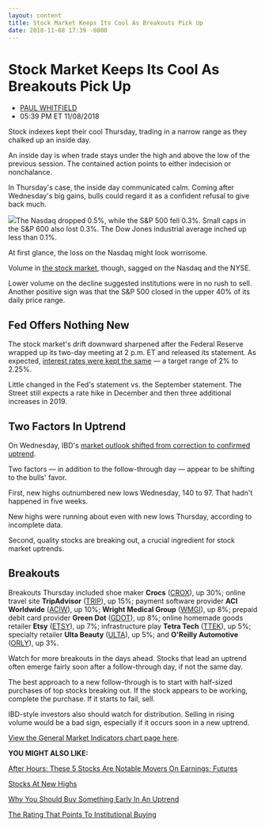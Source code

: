 ```yaml
---
layout: content
title: Stock Market Keeps Its Cool As Breakouts Pick Up
date: 2018-11-08 17:39 -0800
---
```



Stock Market Keeps Its Cool As Breakouts Pick Up
=================================================




* [PAUL WHITFIELD](https://www.investors.com/author/whitfieldp/ "Posts by PAUL WHITFIELD")
* 05:39 PM ET 11/08/2018




Stock indexes kept their cool Thursday, trading in a narrow range as they chalked up an inside day.




An inside day is when trade stays under the high and above the low of the previous session. The contained action points to either indecision or nonchalance.


In Thursday's case, the inside day communicated calm. Coming after Wednesday's big gains, bulls could regard it as a confident refusal to give back much.


![](https://www.investors.com/wp-content/uploads/2018/11/MP110818-247x300.jpg)The Nasdaq dropped 0.5%, while the S&P 500 fell 0.3%. Small caps in the S&P 600 also lost 0.3%. The Dow Jones industrial average inched up less than 0.1%.


At first glance, the loss on the Nasdaq might look worrisome.


Volume in [the stock market](https://www.investors.com/research/stock-market-data-dow-jones-sp-500-nasdaq-spdr-etfs/), though, sagged on the Nasdaq and the NYSE.


Lower volume on the decline suggested institutions were in no rush to sell. Another positive sign was that the S&P 500 closed in the upper 40% of its daily price range.


Fed Offers Nothing New
----------------------


The stock market's drift downward sharpened after the Federal Reserve wrapped up its two-day meeting at 2 p.m. ET and released its statement. As expected, [interest rates were kept the same](https://www.investors.com/news/economy/fed-rate-hike-fears-dow-jones-today/) — a target range of 2% to 2.25%.


Little changed in the Fed's statement vs. the September statement. The Street still expects a rate hike in December and then three additional increases in 2019.


Two Factors In Uptrend
----------------------


On Wednesday, IBD's [market outlook shifted from correction to confirmed uptrend](https://www.investors.com/market-trend/the-big-picture/stock-market-soars-midterm-election-results/).


Two factors — in addition to the follow-through day — appear to be shifting to the bulls' favor.


First, new highs outnumbered new lows Wednesday, 140 to 97. That hadn't happened in five weeks.


New highs were running about even with new lows Thursday, according to incomplete data.


Second, quality stocks are breaking out, a crucial ingredient for stock market uptrends.


Breakouts
---------


Breakouts Thursday included shoe maker **Crocs** ([CROX](https://research.investors.com/quote.aspx?symbol=CROX)), up 30%; online travel site **TripAdvisor** ([TRIP](https://research.investors.com/quote.aspx?symbol=TRIP)), up 15%; payment software provider **ACI Worldwide** ([ACIW](https://research.investors.com/quote.aspx?symbol=ACIW)), up 10%; **Wright Medical Group** ([WMGI](https://research.investors.com/quote.aspx?symbol=WMGI)), up 8%; prepaid debit card provider **Green Dot** ([GDOT](https://research.investors.com/quote.aspx?symbol=GDOT)), up 8%; online homemade goods retailer **Etsy** ([ETSY](https://research.investors.com/quote.aspx?symbol=ETSY)), up 7%; infrastructure play **Tetra Tech** ([TTEK](https://research.investors.com/quote.aspx?symbol=TTEK)), up 5%; specialty retailer **Ulta Beauty** ([ULTA](https://research.investors.com/quote.aspx?symbol=ULTA)), up 5%; and **O'Reilly Automotive** ([ORLY](https://research.investors.com/quote.aspx?symbol=ORLY)), up 3%.



Watch for more breakouts in the days ahead. Stocks that lead an uptrend often emerge fairly soon after a follow-through day, if not the same day.


The best approach to a new follow-through is to start with half-sized purchases of top stocks breaking out. If the stock appears to be working, complete the purchase. If it starts to fail, sell.


IBD-style investors also should watch for distribution. Selling in rising volume would be a bad sign, especially if it occurs soon in a new uptrend.


[View the General Market Indicators chart page here](https://www.investors.com/wp-content/uploads/2018/11/IBD0811152449GMI.pdf).


**YOU MIGHT ALSO LIKE:**


[After Hours: These 5 Stocks Are Notable Movers On Earnings; Futures](https://www.investors.com/market-trend/stock-market-today/dow-jones-futures-disney-earnings-disney-stock-trade-desk-stock-yelp-stock/)


[Stocks At New Highs](https://www.investors.com/stock-lists/new-highs/5-top-stocks-new-highs-post-election-rally/)


[Why You Should Buy Something Early In An Uptrend](https://www.investors.com/how-to-invest/investors-corner/why-you-should-buy-on-the-follow-through-day/)


[The Rating That Points To Institutional Buying](https://www.investors.com/how-to-invest/investors-corner/stocks-funds-are-buying/)




